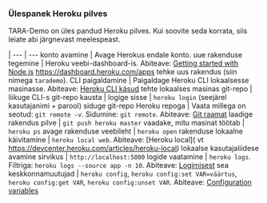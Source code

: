 ### Ülespanek Heroku pilves

TARA-Demo on üles pandud Heroku pilves. Kui soovite seda korrata, siis leiate abi järgnevast meelespeast.

 |
--- | ---
konto avamine | Avage Herokus endale konto.
uue rakenduse tegemine | Heroku veebi-dashboard-is. Abiteave: [Getting started with Node.js](https://devcenter.heroku.com/articles/getting-started-with-nodejs) https://dashboard.heroku.com/apps tehke uus rakendus (siin nimega `tarademo`).
CLI paigaldamine | Paigaldage Heroku CLI lokaalsesse masinasse. Abiteave: 
[Heroku CLI käsud](https://devcenter.heroku.com/articles/using-the-cli)
tehte lokaalses masinas git-repo |
liikuge CLI-s git-repo kausta |
logige sisse | `heroku login` (seejärel kasutajanimi + parool)
siduge git-repo Heroku repoga | Vaata millega on seotud: `git remote -v`. Sidumine: `git remote`. Abiteave: [Git raamat](https://git-scm.com/book/en/v2/Git-Basics-Working-with-Remotes)
laadige rakendus pilve | `git push heroku master`
vaadake, mitu masinat töötab | `heroku ps`
avage rakenduse veebileht | `heroku open`
rakenduse lokaalne käivitamine | `heroku local web`. Abiteave: [Heroku local](
vt https://devcenter.heroku.com/articles/heroku-local)
lokaalse kasutajaliidese avamine sirvikus | `http://localhost:5000`
logide vaatamine | `heroku logs`. Filtriga: `heroku logs --source app -n 10`. 
Abiteave: [Logimisest](https://devcenter.heroku.com/articles/logging) 
sea keskkonnamuutujad | `heroku config`, 
`heroku config:set VAR=väärtus`, `heroku config:get VAR`, 
`heroku config:unset VAR`. Abiteave: [Configuration variables](https://devcenter.heroku.com/articles/getting-started-with-nodejs#define-config-vars) 

